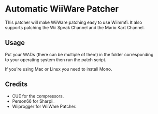 # Automatic WiiWare Patcher

This patcher will make WiiWare patching easy to use Wiimmfi. It also supports patching the Wii Speak Channel and the Mario Kart Channel.

## Usage

Put your WADs (there can be multiple of them) in the folder corresponding to your operating system then run the patch script.

If you're using Mac or Linux you need to install Mono.

## Credits

- CUE for the compressors.
- Person66 for Sharpii.
- Wiiprogger for WiiWare Patcher.
